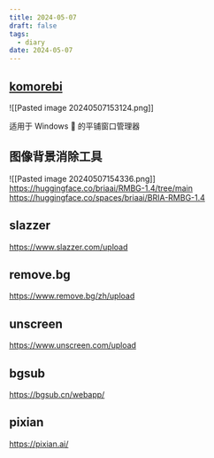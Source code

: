 ```yaml
---
title: 2024-05-07
draft: false
tags:
  - diary
date: 2024-05-07
---
```

## [komorebi](https://github.com/LGUG2Z/komorebi)

![[Pasted image 20240507153124.png]]

适用于 Windows 🍉 的平铺窗口管理器

## 图像背景消除工具

![[Pasted image 20240507154336.png]]
https://huggingface.co/briaai/RMBG-1.4/tree/main
https://huggingface.co/spaces/briaai/BRIA-RMBG-1.4

## slazzer
https://www.slazzer.com/upload
## remove.bg
https://www.remove.bg/zh/upload
## unscreen
https://www.unscreen.com/upload
## bgsub
https://bgsub.cn/webapp/
## pixian
https://pixian.ai/